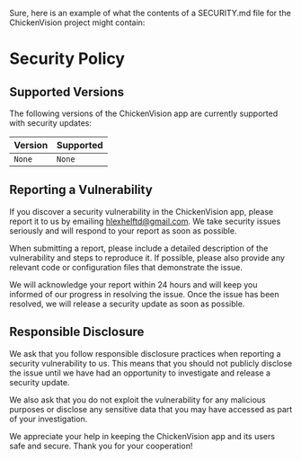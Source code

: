Sure, here is an example of what the contents of a SECURITY.md file for the ChickenVision project might contain:

# Security Policy

## Supported Versions

The following versions of the ChickenVision app are currently supported with security updates:

| Version | Supported          |
| ------- | ------------------ |
| `None`   | `None` |

## Reporting a Vulnerability

If you discover a security vulnerability in the ChickenVision app, please report it to us by emailing [hlexhelftd@gmail.com](mailto:hlexhelftd@gmail.com). We take security issues seriously and will respond to your report as soon as possible.

When submitting a report, please include a detailed description of the vulnerability and steps to reproduce it. If possible, please also provide any relevant code or configuration files that demonstrate the issue.

We will acknowledge your report within 24 hours and will keep you informed of our progress in resolving the issue. Once the issue has been resolved, we will release a security update as soon as possible.

## Responsible Disclosure

We ask that you follow responsible disclosure practices when reporting a security vulnerability to us. This means that you should not publicly disclose the issue until we have had an opportunity to investigate and release a security update.

We also ask that you do not exploit the vulnerability for any malicious purposes or disclose any sensitive data that you may have accessed as part of your investigation.

We appreciate your help in keeping the ChickenVision app and its users safe and secure. Thank you for your cooperation!
